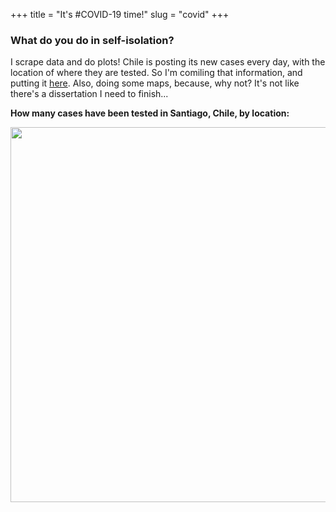 +++ 
title = "It's #COVID-19 time!"
slug = "covid"
+++

### What do you do in self-isolation?

I scrape data and do plots! Chile is posting its new cases every day, with the location of where they are tested. So I'm comiling that information, and putting it [here](files/data_covid.csv). Also, doing some maps, because, why not? It's not like there's a dissertation I need to finish...

**How many cases have been tested in Santiago, Chile, by location:**
<p align="center">
<img src="/images/covid.gif" width="600">
</p>
